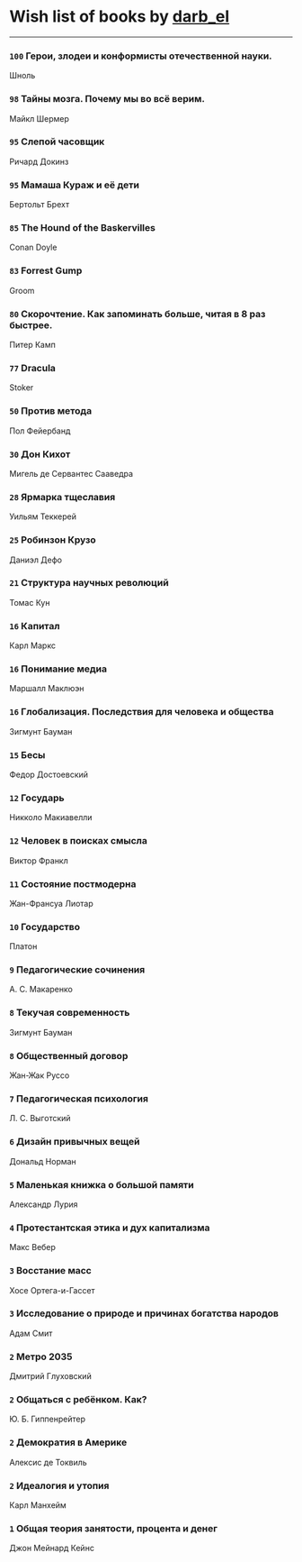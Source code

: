 # Wish list of books by [darb_el](http://vk.com/id184135339)
---

### `100` Герои, злодеи и конформисты отечественной науки.
Шноль

### `98` Тайны мозга. Почему мы во всё верим.
Майкл Шермер

### `95` Слепой часовщик
Ричард Докинз

### `95` Мамаша Кураж и её дети
Бертольт Брехт

### `85` The Hound of the Baskervilles
Conan Doyle

### `83` Forrest Gump
Groom

### `80` Скорочтение. Как запоминать больше, читая в 8 раз быстрее.
Питер Камп

### `77` Dracula
Stoker

### `50` Против метода
Пол Фейербанд

### `30` Дон Кихот
Мигель де Сервантес Сааведра

### `28` Ярмарка тщеславия
Уильям Теккерей

### `25` Робинзон Крузо
Даниэл Дефо

### `21` Структура научных революций
Томас Кун

### `16` Капитал
Карл Маркс

### `16` Понимание медиа
Маршалл Маклюэн

### `16` Глобализация. Последствия для человека и общества
Зигмунт Бауман

### `15` Бесы
Федор Достоевский

### `12` Государь
Никколо Макиавелли

### `12` Человек в поисках смысла
Виктор Франкл

### `11` Состояние постмодерна
Жан-Франсуа Лиотар

### `10` Государство
Платон

### `9` Педагогические сочинения
А. С. Макаренко

### `8` Текучая современность
Зигмунт Бауман

### `8` Общественный договор
Жан-Жак Руссо

### `7` Педагогическая психология
Л. С. Выготский

### `6` Дизайн привычных вещей
Дональд Норман

### `5` Маленькая книжка о большой памяти
Александр Лурия

### `4` Протестантская этика и дух капитализма
Макс Вебер

### `3` Восстание масс
Хосе Ортега-и-Гассет

### `3` Исследование о природе и причинах богатства народов
Адам Смит

### `2` Метро 2035
Дмитрий Глуховский

### `2` Общаться с ребёнком. Как?
Ю. Б. Гиппенрейтер

### `2` Демократия в Америке
Алексис де Токвиль

### `2` Идеалогия и утопия
Карл Манхейм

### `1` Общая теория занятости, процента и денег
Джон Мейнард Кейнс

